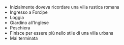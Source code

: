 - Inizialmente doveva ricordare una villa rustica romana
- Ingresso a Forcipe
- Loggia
- Giardino all'Inglese
- Peschiera
- Finisce per essere più nello stile di una villa urbana
- Mai terminata